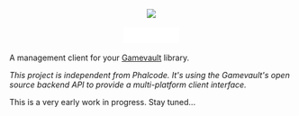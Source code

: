 <p align="center">
<img src="assets/Key-Logo_Diagonal.png" width="10%" />
</p>

<p align="center">
<img src="assets/clavis_white.svg" width="20%" />
</p>

A management client for your [Gamevault](https://gamevau.lt) library.

_This project is independent from Phalcode. It's using the Gamevault's open source backend API to provide a multi-platform client interface._

This is a very early work in progress. Stay tuned...


